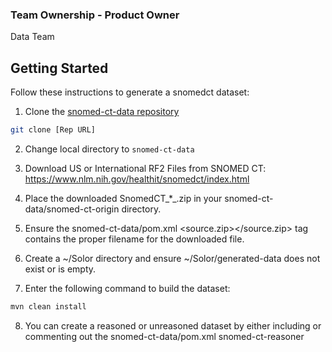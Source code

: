 ### Team Ownership - Product Owner
Data Team

## Getting Started

Follow these instructions to generate a snomedct dataset:

1. Clone the [snomed-ct-data repository](https://github.com/ikmdev/snomed-ct-data)

```bash
git clone [Rep URL]
```

2. Change local directory to `snomed-ct-data`

3. Download US or International RF2 Files from SNOMED CT: https://www.nlm.nih.gov/healthit/snomedct/index.html

4. Place the downloaded SnomedCT_*_.zip in your snomed-ct-data/snomed-ct-origin directory.

5. Ensure the snomed-ct-data/pom.xml <source.zip></source.zip> tag contains the proper filename for the downloaded file.

6. Create a ~/Solor directory and ensure ~/Solor/generated-data does not exist or is empty.

7. Enter the following command to build the dataset:

```bash
mvn clean install
```

8. You can create a reasoned or unreasoned dataset by either including or commenting out the snomed-ct-data/pom.xml <module>snomed-ct-reasoner</module>

